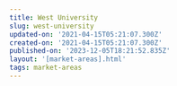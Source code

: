 ```yaml
---
title: West University
slug: west-university
updated-on: '2021-04-15T05:21:07.300Z'
created-on: '2021-04-15T05:21:07.300Z'
published-on: '2023-12-05T18:21:52.835Z'
layout: '[market-areas].html'
tags: market-areas
---
```



